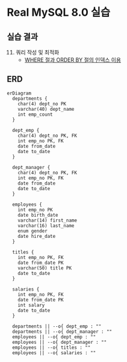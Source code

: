 # Real MySQL 8.0 실습

## 실습 결과

11. 쿼리 작성 및 최적화
    - [WHERE 절과 ORDER BY 절의 인덱스 이용](https://github.com/kimdev0206/realmysql80/wiki/WHERE-%EC%A0%88%EA%B3%BC-ORDER-BY-%EC%A0%88%EC%9D%98-%EC%9D%B8%EB%8D%B1%EC%8A%A4-%EC%9D%B4%EC%9A%A9)

## ERD

```mermaid
erDiagram
  departments {
    char(4) dept_no PK
    varchar(40) dept_name
    int emp_count
  }

  dept_emp {
    char(4) dept_no PK, FK
    int emp_no PK, FK
    date from_date
    date to_date
  }

  dept_manager {
    char(4) dept_no PK, FK
    int emp_no PK, FK
    date from_date
    date to_date
  }

  employees {
    int emp_no PK
    date birth_date
    varchar(14) first_name
    varchar(16) last_name
    enum gender
    date hire_date
  }

  titles {
    int emp_no PK, FK
    date from_date PK
    varchar(50) title PK
    date to_date
  }

  salaries {
    int emp_no PK, FK
    date from_date PK
    int salary
    date to_date
  }

  departments || --o{ dept_emp : ""
  departments || --o{ dept_manager : ""
  employees || --o{ dept_emp : ""
  employees || --o{ dept_manager : ""
  employees || --o{ titles : ""
  employees || --o{ salaries : ""
```
